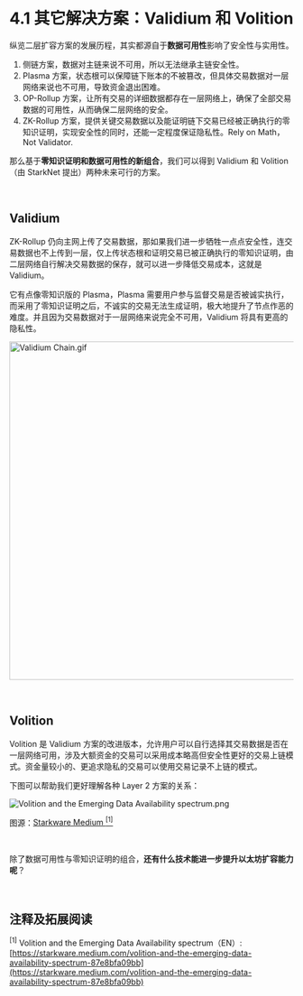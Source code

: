 # 4.1 其它解决方案：Validium 和 Volition

纵览二层扩容方案的发展历程，其实都源自于**数据可用性**影响了安全性与实用性。

1. 侧链方案，数据对主链来说不可用，所以无法继承主链安全性。
2. Plasma 方案，状态根可以保障链下账本的不被篡改，但具体交易数据对一层网络来说也不可用，导致资金退出困难。
3. OP-Rollup 方案，让所有交易的详细数据都存在一层网络上，确保了全部交易数据的可用性，从而确保二层网络的安全。
4. ZK-Rollup 方案，提供关键交易数据以及能证明链下交易已经被正确执行的零知识证明，实现安全性的同时，还能一定程度保证隐私性。Rely on Math，Not Validator.

那么基于**零知识证明和数据可用性的新组合**，我们可以得到 Validium 和 Volition （由 StarkNet 提出）两种未来可行的方案。

&nbsp; 

## Validium

ZK-Rollup 仍向主网上传了交易数据，那如果我们进一步牺牲一点点安全性，连交易数据也不上传到一层，仅上传状态根和证明交易已被正确执行的零知识证明，由二层网络自行解决交易数据的保存，就可以进一步降低交易成本，这就是 Validium。

它有点像零知识版的 Plasma，Plasma 需要用户参与监督交易是否被诚实执行，而采用了零知识证明之后，不诚实的交易无法生成证明，极大地提升了节点作恶的难度。并且因为交易数据对于一层网络来说完全不可用，Validium 将具有更高的隐私性。

<img src="/assets/4.1.1.gif" width="600px" alt="Validium Chain.gif" />

&nbsp; 

## Volition

Volition 是 Validium 方案的改进版本，允许用户可以自行选择其交易数据是否在一层网络可用，涉及大额资金的交易可以采用成本略高但安全性更好的交易上链模式。资金量较小的、更追求隐私的交易可以使用交易记录不上链的模式。

下图可以帮助我们更好理解各种 Layer 2 方案的关系：

<img src="https://miro.medium.com/v2/resize:fit:720/format:webp/1*yDVoAGM1_TaQzhK05SIyaQ.png" alt="Volition and the Emerging Data Availability spectrum.png" />

图源：[Starkware Medium <sup>[1]</sup>](https://starkware.medium.com/volition-and-the-emerging-data-availability-spectrum-87e8bfa09bb)

&nbsp; 

除了数据可用性与零知识证明的组合，**还有什么技术能进一步提升以太坊扩容能力呢**？

&nbsp; 
## 注释及拓展阅读

<sup>[1]</sup> Volition and the Emerging Data Availability spectrum（EN）: [https://starkware.medium.com/volition-and-the-emerging-data-availability-spectrum-87e8bfa09bb](https://starkware.medium.com/volition-and-the-emerging-data-availability-spectrum-87e8bfa09bb)

<GithubAvatar owner='lxdao-official' repo='myfirstlayer2-frontend' path='mdx/zh/4.1-validium-and-volition.md' />
